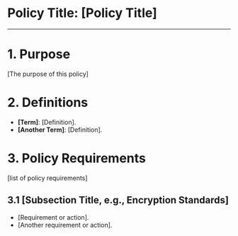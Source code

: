 # Policy Title: [Policy Title]

---

# 1. Purpose

[The purpose of this policy]

# 2. Definitions

- **[Term]**: [Definition].
- **[Another Term]**: [Definition].

# 3. Policy Requirements

[list of policy requirements]

## 3.1 [Subsection Title, e.g., Encryption Standards]

- [Requirement or action].
- [Another requirement or action].
